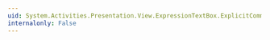 ```yaml
---
uid: System.Activities.Presentation.View.ExpressionTextBox.ExplicitCommit
internalonly: False
---
```

